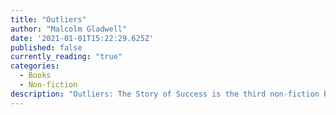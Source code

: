 ```yaml
---
title: "Outliers"
author: "Malcolm Gladwell"
date: '2021-01-01T15:22:29.625Z'
published: false
currently_reading: "true"
categories:
  - Books
  - Non-fiction
description: "Outliers: The Story of Success is the third non-fiction book written by Malcolm Gladwell and published by Little, Brown and Company on November 18, 2008. In Outliers, Gladwell examines the factors that contribute to high levels of success."
---
```

